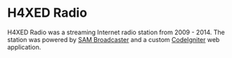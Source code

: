 # H4XED Radio

H4XED Radio was a streaming Internet radio station from 2009 - 2014. The station was powered by [SAM Broadcaster][sambroadcaster] and a custom [CodeIgniter][codeigniter] web application.

[codeigniter]: http://ellislab.com/codeigniter
[sambroadcaster]: http://spacial.com/sam-broadcaster
